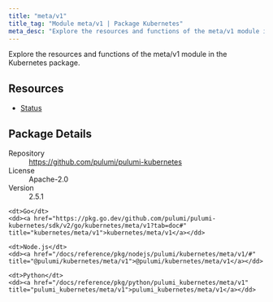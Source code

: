 ```yaml
---
title: "meta/v1"
title_tag: "Module meta/v1 | Package Kubernetes"
meta_desc: "Explore the resources and functions of the meta/v1 module in the Kubernetes package."
---
```


<!-- WARNING: this file was generated by Pulumi Docs Generator. -->
<!-- Do not edit by hand unless you're certain you know what you are doing! -->

Explore the resources and functions of the meta/v1 module in the Kubernetes package.

<h2 id="resources">Resources</h2>
<ul class="api">
    <li><a href="status" title="Status"><span class="symbol resource"></span>Status</a></li>
</ul>

<h2 id="package-details">Package Details</h2>
<dl class="package-details">
	<dt>Repository</dt>
	<dd><a href="https://github.com/pulumi/pulumi-kubernetes">https://github.com/pulumi/pulumi-kubernetes</a></dd>
	<dt>License</dt>
	<dd>Apache-2.0</dd>
	<dt>Version</dt>
	<dd>2.5.1</dd>
</dl>



<dl class="tabular">

    <dt>Go</dt>
    <dd><a href="https://pkg.go.dev/github.com/pulumi/pulumi-kubernetes/sdk/v2/go/kubernetes/meta/v1?tab=doc#" title="kubernetes/meta/v1">kubernetes/meta/v1</a></dd>

    <dt>Node.js</dt>
    <dd><a href="/docs/reference/pkg/nodejs/pulumi/kubernetes/meta/v1/#" title="@pulumi/kubernetes/meta/v1">@pulumi/kubernetes/meta/v1</a></dd>

    <dt>Python</dt>
    <dd><a href="/docs/reference/pkg/python/pulumi_kubernetes/meta/v1" title="pulumi_kubernetes/meta/v1">pulumi_kubernetes/meta/v1</a></dd>

</dl>

